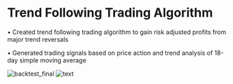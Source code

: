 # Trend Following Trading Algorithm

•	Created trend following trading algorithm to gain risk adjusted profits from major trend reversals

•	Generated trading signals based on price action and trend analysis of 18-day simple moving average

![backtest_final](https://user-images.githubusercontent.com/35648851/98486673-19f8d300-221f-11eb-9fdf-6d7d2b2b99ed.png)
![text](https://user-images.githubusercontent.com/35648851/98486819-dbafe380-221f-11eb-9bba-b4bc2d52dbc4.JPG)
